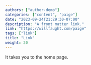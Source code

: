 ```yaml
---
authors: ["author-demo"]
categories: ["content", "paige"]
date: "2023-09-24T21:29:30-07:00"
description: "A front matter link."
link: "https://willfaught.com/paige"
tags: ["link"]
title: "Link"
weight: 20
---
```


It takes you to the home page.
